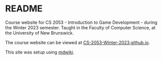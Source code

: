 # README

Course website for CS 2053 - Introduction to Game Development - during the Winter 2023 semester. Taught in the Faculty of Computer Science, at the University of New Brunswick.

The course website can be viewed at [CS-2053-Winter-2023.github.io](https://CS-2053-Winter-2023.github.io).

This site was setup using [mdwiki](http://dynalon.github.io/mdwiki/).
